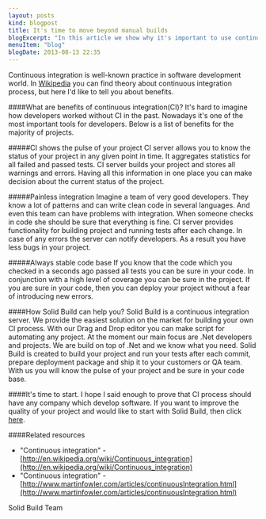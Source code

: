 ```yaml
---
layout: posts
kind: blogpost
title: It's time to move beyond manual builds
blogExcerpt: "In this article we show why it's important to use continuous integration server in your daily work."
menuItem: "blog"
blogDate: 2013-08-13 22:35
---
```

Continuous integration is well-known practice in software development world. In [Wikipedia](http://en.wikipedia.org/wiki/Continuous_integration) you can find theory about continuous integration process, but here I'd like to tell you about benefits.

####What are benefits of continuous integration(CI)?
It's hard to imagine how developers worked without CI in the past. Nowadays it's one of the most important tools for developers. Below is a list of benefits for the majority of projects.

#####CI shows the pulse of your project
CI server allows you to know the status of your project in any given point in time. It aggregates statistics for all failed and passed tests. CI server builds your project and stores all warnings and errors. Having all this information in one place you can make decision about the current status of the project.

#####Painless integration
Imagine a team of very good developers. They know a lot of patterns and can write clean code in several languages. And even this team can have problems with integration. When someone checks in code she should be sure that everything is fine. CI server provides functionality for building project and running tests after each change. In case of any errors the server can notify developers. As a result you have less bugs in your project.

#####Always stable code base
If you know that the code which you checked in a seconds ago passed all tests you can be sure in your code. In conjunction with a high level of coverage you can be sure in the project. If you are sure in your code, then you can deploy your project without a fear of introducing new errors.

####How Solid Build can help you?
Solid Build is a continuous integration server. We provide the easiest solution on the market for building your own CI process. With our Drag and Drop editor you can make script for automating any project. At the moment our main focus are .Net developers and projects. We are build on top of .Net and we know what you need. Solid Build is created to build your project and run your tests after each commit, prepare deployment package and ship it to your customers or QA team. With us you will know the pulse of your project and be sure in your code base.

####It's time to start.
I hope I said enough to prove that CI process should have any company which develop software. If you want to improve the quality of your project and would like to start with Solid Build, then click <a href="#modal-invite" data-toggle="modal">here</a>.

####Related resources
- "Continuous integration" - [http://en.wikipedia.org/wiki/Continuous_integration](http://en.wikipedia.org/wiki/Continuous_integration)
- "Continuous integration" - [http://www.martinfowler.com/articles/continuousIntegration.html](http://www.martinfowler.com/articles/continuousIntegration.html)

Solid Build Team